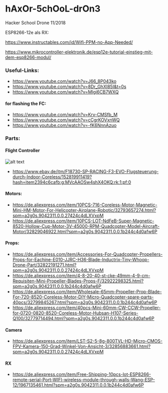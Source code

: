 # hAxOr-5chOoL-drOn3
Hacker School Drone 11/2018

ESP8266-12e als RX:

https://www.instructables.com/id/Wifi-PPM-no-App-Needed/

https://www.mikrocontroller-elektronik.de/esp12e-tutorial-einstieg-mit-dem-esp8266-modul/


### Useful-Links:
* https://www.youtube.com/watch?v=J66_8P043ko
* https://www.youtube.com/watch?v=8Dr_GhXI85I&t=0s
* https://www.youtube.com/watch?v=Mlgi6CB7WXQ
#### for flashing the FC:
* https://www.youtube.com/watch?v=Krv-CMSfb_M
* https://www.youtube.com/watch?v=cCgrKOVxnWQ
* https://www.youtube.com/watch?v=-fK6NnnAzuo

### Parts:

#### Flight Controller
![alt text](https://github.comharakirison/hAxOr-5chOoL-drOn3/edit/master/SP-RACING-F3-EVO-Brush-Flight-Controller-through-indoor-Coreless-For-FPV-Quadcopter-Hexacopter.jpg "Flight Controller")
* https://www.ebay.de/itm/F18730-SP-RACING-F3-EVO-Flugsteuerung-durch-Indoor-Coreless/152819911419?hash=item2394c6cafb:g:MVcAAOSw4shX4OKQ:rk:1:pf:0

#### Motors:
* https://de.aliexpress.com/item/10PCS-716-Coreless-Motor-Magnetic-Mini-HM-Motor-For-Helicopter-Airplane-Robotic/32793657274.html?spm=a2g0s.9042311.0.0.27424c4dLXVxpM
* https://de.aliexpress.com/item/10PCS-LOT-NdFeB-Super-Magnetic-8520-Hollow-Cup-Motor-3V-45000-RPM-Quadcopter-Model-Aircraft-Motor/32829046922.html?spm=a2g0s.9042311.0.0.1b244c4d0afw6P

#### Props:
* https://de.aliexpress.com/item/Accessories-For-Quadcopter-Propellers-Props-for-Eachine-E010-JJRC-H36-Blade-Inductrix-Tiny-Whoop-Drone-Part/32822191271.html?spm=a2g0s.9042311.0.0.27424c4dLXVxpM
* https://de.aliexpress.com/item/4-8-20-40-st-cke-49mm-4-9-cm-Requisiten-Mini-Propeller-Blades-Props-F/32922298325.html?spm=a2g0s.9042311.0.0.1b244c4d0afw6P
* https://de.aliexpress.com/item/Wholesale-65mm-Propeller-Prop-Blade-For-720-8520-Coreless-Motor-DIY-Micro-Quadcopter-spare-parts-40pcs/32799845267.html?spm=a2g0s.9042311.0.0.1b244c4d0afw6P
* https://de.aliexpress.com/item/40pcs-Mini-60mm-CW-CCW-Propeller-for-0720-0820-8520-Coreless-Motor-Hubsan-H107-Series-Q100/32779714494.html?spm=a2g0s.9042311.0.0.1b244c4d0afw6P

#### Camera
* https://de.aliexpress.com/item/LST-S2-5-8g-800TVL-HD-Micro-CMOS-FPV-Kamera-150-Grad-Winkel-Von-Ansicht-3/32856883661.html?spm=a2g0s.9042311.0.0.27424c4dLXVxpM

#### RX
* https://de.aliexpress.com/item/Free-Shipping-10pcs-lot-ESP8266-remote-serial-Port-WIFI-wireless-module-through-walls-Wang-ESP-12/1967135461.html?spm=a2g0s.9042311.0.0.1b244c4d0afw6P
